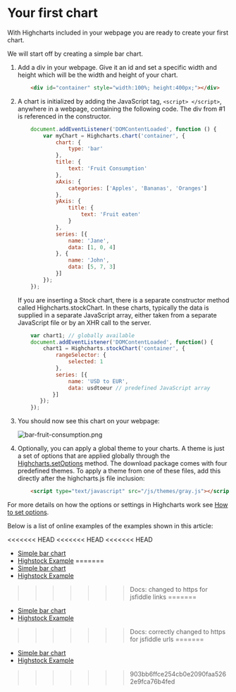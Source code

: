 Your first chart
===

With Highcharts included in your webpage you are ready to create your first chart.

We will start off by creating a simple bar chart.

1.  Add a div in your webpage. Give it an id and set a specific width and height which will be the width and height of your chart. 

    ```html
        <div id="container" style="width:100%; height:400px;"></div>
    ```
    
2.  A chart is initialized by adding the JavaScript tag, `<script> </script>`, anywhere in a webpage, containing the following code. The div from #1 is referenced in the constructor. 

    ```js
        document.addEventListener('DOMContentLoaded', function () {
            var myChart = Highcharts.chart('container', {
                chart: {
                    type: 'bar'
                },
                title: {
                    text: 'Fruit Consumption'
                },
                xAxis: {
                    categories: ['Apples', 'Bananas', 'Oranges']
                },
                yAxis: {
                    title: {
                        text: 'Fruit eaten'
                    }
                },
                series: [{
                    name: 'Jane',
                    data: [1, 0, 4]
                }, {
                    name: 'John',
                    data: [5, 7, 3]
                }]
            });
        });
    ```
    
    If you are inserting a Stock chart, there is a separate constructor method called Highcharts.stockChart. In these charts, typically the data is supplied in a separate JavaScript array, either taken from a separate JavaScript file or by an XHR call to the server.
    
    ```js
        var chart1; // globally available
        document.addEventListener('DOMContentLoaded', function() {
            chart1 = Highcharts.stockChart('container', {
                rangeSelector: {
                    selected: 1
                },
                series: [{
                    name: 'USD to EUR',
                    data: usdtoeur // predefined JavaScript array
               }]
           });  
        });
    ```
3.  You should now see this chart on your webpage:
    
    ![bar-fruit-consumption.png](https://assets.highcharts.com/images/bar-fruit-consumption.png)
    
4.  Optionally, you can apply a global theme to your charts. A theme is just a set of options that are applied globally through the [Highcharts.setOptions](https://api.highcharts.com/highcharts#Highcharts.setOptions()) method. The download package comes with four predefined themes. To apply a theme from one of these files, add this directly after the highcharts.js file inclusion:

    ```html
        <script type="text/javascript" src="/js/themes/gray.js"></script>
    ```

For more details on how the options or settings in Highcharts work see [How to set options](/docs/getting-started/how-to-set-options).

Below is a list of online examples of the examples shown in this article:

<<<<<<< HEAD
<<<<<<< HEAD
<<<<<<< HEAD
*   [Simple bar chart](https://jsfiddle.net/highcharts/kh5jY/)
*   [Highstock Example](https://jsfiddle.net/gh/get/jquery/1.7.2/highslide-software/highcharts.com/tree/master/samples/stock/demo/basic-line/)
=======
*   [Simple bar chart](https://jsfiddlefiddle.net/highcharts/kh5jY/)
*   [Highstock Example](https://jsfiddlefiddle.net/gh/get/jquery/1.7.2/highslide-software/highcharts.com/tree/master/samples/stock/demo/basic-line/)
>>>>>>> Docs: changed to https for jsfiddle links
=======
*   [Simple bar chart](https://jsfiddle.net/highcharts/kh5jY/)
*   [Highstock Example](https://jsfiddle.net/gh/get/jquery/1.7.2/highslide-software/highcharts.com/tree/master/samples/stock/demo/basic-line/)
>>>>>>> Docs: correctly changed to https for jsfiddle urls
=======
*   [Simple bar chart](https://jsfiddle.net/highcharts/kh5jY/)
*   [Highstock Example](https://jsfiddle.net/gh/get/jquery/1.7.2/highslide-software/highcharts.com/tree/master/samples/stock/demo/basic-line/)
>>>>>>> 903bb6ffce254cb0e2090faa5262e9fca76b4fed

